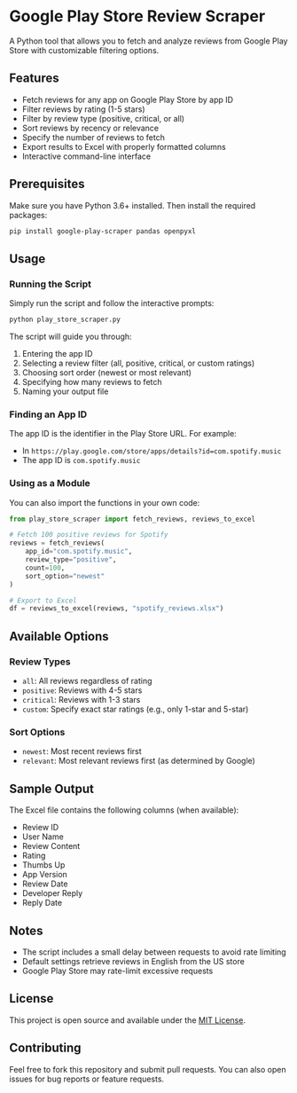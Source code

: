# Google Play Store Review Scraper

A Python tool that allows you to fetch and analyze reviews from Google Play Store with customizable filtering options.

## Features

- Fetch reviews for any app on Google Play Store by app ID
- Filter reviews by rating (1-5 stars)
- Filter by review type (positive, critical, or all)
- Sort reviews by recency or relevance
- Specify the number of reviews to fetch
- Export results to Excel with properly formatted columns
- Interactive command-line interface

## Prerequisites

Make sure you have Python 3.6+ installed. Then install the required packages:

```bash
pip install google-play-scraper pandas openpyxl
```

## Usage

### Running the Script

Simply run the script and follow the interactive prompts:

```bash
python play_store_scraper.py
```

The script will guide you through:
1. Entering the app ID
2. Selecting a review filter (all, positive, critical, or custom ratings)
3. Choosing sort order (newest or most relevant)
4. Specifying how many reviews to fetch
5. Naming your output file

### Finding an App ID

The app ID is the identifier in the Play Store URL. For example:
- In `https://play.google.com/store/apps/details?id=com.spotify.music`
- The app ID is `com.spotify.music`

### Using as a Module

You can also import the functions in your own code:

```python
from play_store_scraper import fetch_reviews, reviews_to_excel

# Fetch 100 positive reviews for Spotify
reviews = fetch_reviews(
    app_id="com.spotify.music",
    review_type="positive",
    count=100,
    sort_option="newest"
)

# Export to Excel
df = reviews_to_excel(reviews, "spotify_reviews.xlsx")
```

## Available Options

### Review Types
- `all`: All reviews regardless of rating
- `positive`: Reviews with 4-5 stars
- `critical`: Reviews with 1-3 stars
- `custom`: Specify exact star ratings (e.g., only 1-star and 5-star)

### Sort Options
- `newest`: Most recent reviews first
- `relevant`: Most relevant reviews first (as determined by Google)

## Sample Output

The Excel file contains the following columns (when available):
- Review ID
- User Name
- Review Content
- Rating
- Thumbs Up
- App Version
- Review Date
- Developer Reply
- Reply Date

## Notes

- The script includes a small delay between requests to avoid rate limiting
- Default settings retrieve reviews in English from the US store
- Google Play Store may rate-limit excessive requests

## License

This project is open source and available under the [MIT License](LICENSE).

## Contributing

Feel free to fork this repository and submit pull requests. You can also open issues for bug reports or feature requests.